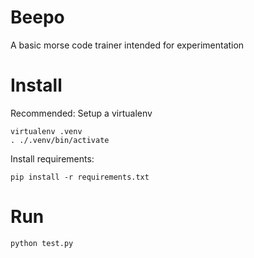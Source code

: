 # Beepo

A basic morse code trainer intended for experimentation

# Install

Recommended: Setup a virtualenv

```
virtualenv .venv
. ./.venv/bin/activate
```

Install requirements:

```
pip install -r requirements.txt
```

# Run

```
python test.py
```
